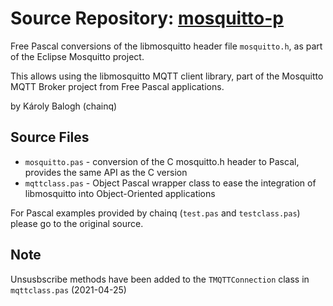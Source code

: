 # Source Repository: [mosquitto-p](https://github.com/chainq/mosquitto-p)

Free Pascal conversions of the libmosquitto header file `mosquitto.h`, as part of the Eclipse Mosquitto project.

This allows using the libmosquitto MQTT client library, part of the Mosquitto MQTT Broker project from Free Pascal applications.

by Károly Balogh (chainq)

## Source Files

- `mosquitto.pas` - conversion of the C mosquitto.h header to Pascal, provides the same API as the C version
- `mqttclass.pas` - Object Pascal wrapper class to ease the integration of libmosquitto into Object-Oriented applications

For Pascal examples provided by chainq (`test.pas` and `testclass.pas`) please go to the original source.

## Note

Unsusbscribe methods have been added to the `TMQTTConnection` class in `mqttclass.pas`  (2021-04-25)
